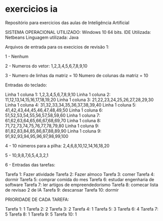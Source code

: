 # exercicios ia
 Repositório para exercicios das aulas de Inteligência Artificial

SISTEMA OPERACIONAL UTILIZADO: Windows 10 64 bits.
IDE Utilizada: Netbeans
Linguagem utilizada: Java

Arquivos de entrada para os execicios de revisão 1:

1 - Nenhum

2 - Numeros do vetor: 1,2,3,4,5,6,7,8,9,10

3 - Numero de linhas da matriz = 10
Numero de colunas da matriz = 10

Entradas do teclado:

Linha 1 coluna 1: 1,2,3,4,5,6,7,8,9,10
Linha 1 coluna 2: 11,12,13,14,15,16,17,18,19,20
Linha 1 coluna 3: 21,22,23,24,25,26,27,28,29,30
Linha 1 coluna 4: 31,32,33,34,35,36,37,38,39,40
Linha 1 coluna 5: 41,42,43,44,45,46,47,48,49,50
Linha 1 coluna 6: 51,52,53,54,55,56,57,58,59,60
Linha 1 coluna 7: 61,62,63,64,65,66,67,68,69,70
Linha 1 coluna 8: 71,72,73,74,75,76,77,78,79,80
Linha 1 coluna 9: 81,82,83,84,85,86,87,88,89,90
Linha 1 coluna 9: 91,92,93,94,95,96,97,98,99,100

4 - 10 números para a pilha: 2,4,6,8,10,12,14,16,18,20

5 - 10,9,8,7,6,5,4,3,2,1

6 - Entradas das tarefas:

Tarefa 1: Fazer atividade
Tarefa 2: Fazer almoco
Tarefa 3: comer
Tarefa 4: dormir
Tarefa 5: comprar comida do mes
Tarefa 6: estudar engenharia de software
Tarefa 7: ler artigos de empreendedorismo
Tarefa 8: comecar lista de revisao 2 de IA
Tarefa 9: descansar
Tarefa 10: dormir

PRIORIDADE DE CADA TAREFA:

Tarefa 1: 1
Tarefa 2: 2
Tarefa 3: 2
Tarefa 4: 1
Tarefa 5: 3
Tarefa 6: 4
Tarefa 7: 5
Tarefa 8: 1
Tarefa 9: 5
Tarefa 10: 1








